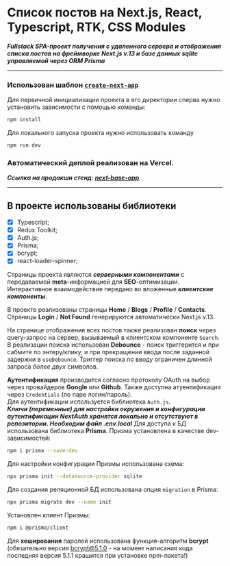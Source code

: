 # Список постов на Next.js, React, Typescript, RTK, CSS Modules

**_Fullstack SPA-проект получения с удаленного сервера и отображения списка постов на фреймворке Next.js v.13 и базе данных sqlite управляемой через ORM Prisma_**

---

### Использован шаблон [`create-next-app`](https://github.com/vercel/next.js/tree/canary/packages/create-next-app)

Для первичной инициализации проекта в его директории сперва нужно установить зависимости с помощью команды:

```sh
npm install
```

Для локального запуска проекта нужно использовать команду

```sh
npm run dev
```

### Автоматический деплой реализован на Vercel.

**_Ссылка на продакшн стенд: [next-base-app](https://next-base-app-wine.vercel.app/)_**

---

## В проекте использованы библиотеки

- [x] Typescript;
- [x] Redux Toolkit;
- [x] Auth.js;
- [x] Prisma;
- [x] bcrypt;
- [x] react-loader-spinner;

Страницы проекта являются _**серверными компонентами**_ с передаваемой **meta**-информацией для **SEO**-оптимизации.  
Интерактивное взаимодействие передано во вложенные _**клиентские компоненты**_.

В проекте реализованы страницы **Home** / **Blogs** / **Profile** / **Contacts**.  
Страницы **Login** / **Not Found** генерируются автоматически Next.js v.13.

На странице отображения всех постов также реализован **поиск** через query-запрос на сервер, вызываемый в клиентском компоненте `Search`. В реализации поиска использован **Debounce** - поиск триггерится и при сабмите по энтеру/клику, и при прекращении ввода после заданной задержки в `useDebounce`.
Триггер поиска по вводу ограничен длинной запроса _более двух_ символов.

**Аутентификация** производится согласно протоколу OAuth на выбор через провайдеров **Google** или **Github**. Также доступна атуентификация через `Credentials` (по паре логин/пароль).  
Для аутентификации используется библиотека `Auth.js`.  
**_Ключи (переменные) для настройки окружения и конфигурации аутентификации NextAuth хранятся локально и отсутствуют в репозитории. Необходим файл .env.local_**
Для доступа к БД использована библиотека **Prisma**.
Призма установлена в качестве dev-зависимостей:

```sh
npm i prisma --save-dev
```

Для настройки конфигурации Призмы использована схема:

```sh
npx prisma init --datasource-provider sqlite
```

Для создания реляционной БД использована опция `migration` в Prisma:

```sh
npx prisma migrate dev --name init
```

Установлен клиент Призмы:

```sh
npm i @prisma/client
```

Для **хеширования** паролей использована функция-алгоритм **bcrypt** (обязательно версия bcrypt@5.1.0 - на момент написания кода последняя версия 5.1.1 крашится при установке npm-пакета!)
